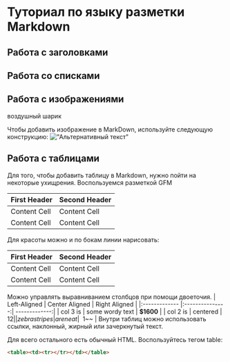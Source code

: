 # Туториал по языку разметки Markdown #

## Работа с заголовками ##

## Работа со списками ##

## Работа с изображениями ##

воздушный шарик

Чтобы добавить изображение в MarkDown, используйте следующую конструкцию:
!["Альтернативный текст"](https://upload.wikimedia.org/wikipedia/commons/thumb/8/80/140-P1020281_-_Flickr_-_Laurie_Nature_Bee.jpg/1280px-140-P1020281_-_Flickr_-_Laurie_Nature_Bee.jpg
)

## Работа с таблицами

Для того, чтобы добавить таблицу в Markdown, нужно пойти на некоторые ухищрения. Воспользуемся разметкой GFM 

First Header | Second Header
------------- | -------------
Content Cell | Content Cell
Content Cell | Content Cell

Для красоты можно и по бокам линии нарисовать:

| First Header | Second Header |
| ------------- | ------------- |
| Content Cell | Content Cell |
| Content Cell | Content Cell |
Можно управлять выравниванием столбцов при помощи
двоеточия.
| Left-Aligned | Center Aligned | Right Aligned |
|:------------- |:---------------:| -------------:|
| col 3 is | some wordy text | **$1600** |
| col 2 is | centered | $12 |
| zebra stripes | are neat | ~~$1~~ |
Внутри таблиц можно использовать ссылки, наклонный,
жирный или зачеркнутый текст.


Для всего остального есть обычный HTML. Воспользуйтесь тегом table:
```HTML 
<table><td><tr></tr></td></table>
```
